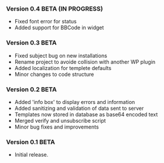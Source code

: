 ### Version 0.4 BETA (IN PROGRESS)
- Fixed font error for status
- Added support for BBCode in widget

### Version 0.3 BETA
- Fixed subject bug on new installations
- Rename project to avoide collision with another WP plugin
- Added localization for templete defaults
- Minor changes to code structure

### Version 0.2 BETA
- Added 'info box' to display errors and information
- Added sanitizing and validation of data sent to server
- Templates now stored in database as base64 encoded text
- Merged verify and unsubscribe script
- Minor bug fixes and improvements

### Version 0.1 BETA
- Initial release.
